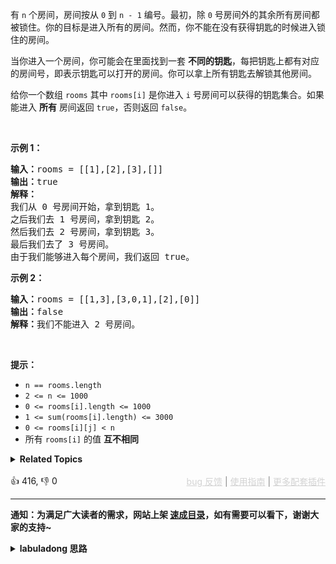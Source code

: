 <p>有 <code>n</code> 个房间，房间按从 <code>0</code> 到 <code>n - 1</code> 编号。最初，除 <code>0</code> 号房间外的其余所有房间都被锁住。你的目标是进入所有的房间。然而，你不能在没有获得钥匙的时候进入锁住的房间。</p>

<p>当你进入一个房间，你可能会在里面找到一套 <strong>不同的钥匙</strong>，每把钥匙上都有对应的房间号，即表示钥匙可以打开的房间。你可以拿上所有钥匙去解锁其他房间。</p>

<p>给你一个数组 <code>rooms</code> 其中 <code>rooms[i]</code> 是你进入 <code>i</code> 号房间可以获得的钥匙集合。如果能进入 <strong>所有</strong> 房间返回 <code>true</code>，否则返回 <code>false</code>。</p>

<p>&nbsp;</p>

<ol> 
</ol>

<p><strong>示例 1：</strong></p>

<pre>
<strong>输入：</strong>rooms = [[1],[2],[3],[]]
<strong>输出：</strong>true
<strong>解释：</strong>
我们从 0 号房间开始，拿到钥匙 1。
之后我们去 1 号房间，拿到钥匙 2。
然后我们去 2 号房间，拿到钥匙 3。
最后我们去了 3 号房间。
由于我们能够进入每个房间，我们返回 true。
</pre>

<p><strong>示例 2：</strong></p>

<pre>
<strong>输入：</strong>rooms = [[1,3],[3,0,1],[2],[0]]
<strong>输出：</strong>false
<strong>解释：</strong>我们不能进入 2 号房间。
</pre>

<p>&nbsp;</p>

<p><strong>提示：</strong></p>

<ul> 
 <li><code>n == rooms.length</code></li> 
 <li><code>2 &lt;= n &lt;= 1000</code></li> 
 <li><code>0 &lt;= rooms[i].length &lt;= 1000</code></li> 
 <li><code>1 &lt;= sum(rooms[i].length) &lt;= 3000</code></li> 
 <li><code>0 &lt;= rooms[i][j] &lt; n</code></li> 
 <li>所有 <code>rooms[i]</code> 的值 <strong>互不相同</strong></li> 
</ul>

<details><summary><strong>Related Topics</strong></summary>深度优先搜索 | 广度优先搜索 | 图</details><br>

<div>👍 416, 👎 0<span style='float: right;'><span style='color: gray;'><a href='https://github.com/labuladong/fucking-algorithm/issues' target='_blank' style='color: lightgray;text-decoration: underline;'>bug 反馈</a> | <a href='https://labuladong.online/algo/fname.html?fname=jb插件简介' target='_blank' style='color: lightgray;text-decoration: underline;'>使用指南</a> | <a href='https://labuladong.online/algo/' target='_blank' style='color: lightgray;text-decoration: underline;'>更多配套插件</a></span></span></div>

<div id="labuladong"><hr>

**通知：为满足广大读者的需求，网站上架 [速成目录](https://labuladong.online/algo/intro/quick-learning-plan/)，如有需要可以看下，谢谢大家的支持~**

<details><summary><strong>labuladong 思路</strong></summary>


<div id="labuladong_solution_zh">

## 基本思路

其实题目输入的就是一个 [邻接表](https://labuladong.online/algo/data-structure-basic/graph-basic/) 形式表示的图。

你心里那棵穷举树结构出来没有？如果没有的话，可以看一下可视化面板，BFS 和 DFS 的解法代码和可视化我都做了：

<hr /><details open hint-container details><summary style="font-size: medium"><strong>🍭🍭 算法可视化 🍭🍭</strong></summary><div id="data_keys-and-rooms"  category="leetcode" ></div><div class="resizable aspect-ratio-container" style="height: 100%;">
<div id="iframe_keys-and-rooms"></div></div>
</details><hr /><br />

<hr /><details open hint-container details><summary style="font-size: medium"><strong>👾👾 算法可视化 👾👾</strong></summary><div id="data_keys-and-rooms-dfs"  category="tutorial" ></div><div class="resizable aspect-ratio-container" style="height: 100%;">
<div id="iframe_keys-and-rooms-dfs"></div></div>
</details><hr /><br />

只要抽象出了穷举树，我们用 [DFS/BFS 算法](https://labuladong.online/algo/data-structure-basic/graph-traverse-basic/) 从节点 `0` 开始遍历这幅图就行了，看看是否所有的节点都被访问到了。

对于这道题的 BFS 解法我多说两句，因为本题只是问是否可以遍历完所有图，并没有问最短距离之类的问题，所以我选择了 [DFS/BFS 算法](https://labuladong.online/algo/data-structure-basic/graph-traverse-basic/) 中介绍的第一种最简单的 BFS 写法。

**详细题解**：
  - [【练习】BFS 经典习题 I](https://labuladong.online/algo/problem-set/bfs/)

</div>





<div id="solution">

## 解法代码



<div class="tab-panel"><div class="tab-nav">
<button data-tab-item="cpp" class="tab-nav-button btn " data-tab-group="default" onclick="switchTab(this)">cpp🤖</button>

<button data-tab-item="python" class="tab-nav-button btn " data-tab-group="default" onclick="switchTab(this)">python🤖</button>

<button data-tab-item="java" class="tab-nav-button btn active" data-tab-group="default" onclick="switchTab(this)">java🟢</button>

<button data-tab-item="go" class="tab-nav-button btn " data-tab-group="default" onclick="switchTab(this)">go🤖</button>

<button data-tab-item="javascript" class="tab-nav-button btn " data-tab-group="default" onclick="switchTab(this)">javascript🤖</button>
</div><div class="tab-content">
<div data-tab-item="cpp" class="tab-item " data-tab-group="default"><div class="highlight">

```cpp
// 注意：cpp 代码由 chatGPT🤖 根据我的 java 代码翻译。
// 本代码的正确性已通过力扣验证，如有疑问，可以对照 java 代码查看。

// DFS 解法
class Solution {
public:
    bool canVisitAllRooms(vector<vector<int>>& rooms) {
        int n = rooms.size();
        vector<bool> visited(n, false);
        dfs(rooms, 0, visited);
        for (bool v : visited) {
            if (!v) {
                return false;
            }
        }
        return true;
    }

    // 图的遍历框架
    void dfs(vector<vector<int>>& rooms, int room, vector<bool>& visited) {
        if (visited[room]) {
            return;
        }
        // 前序位置，标记房间已访问
        visited[room] = true;

        for (int nextRoom : rooms[room]) {
            dfs(rooms, nextRoom, visited);
        }
    }
};

// BFS 解法
class Solution2 {
public:
    bool canVisitAllRooms(vector<vector<int>>& rooms) {
        int n = rooms.size();
        // 记录访问过的房间
        vector<bool> visited(n, false);
        queue<int> queue;
        // 在队列中加入起点，启动 BFS
        queue.push(0);
        visited[0] = true;

        while (!queue.empty()) {
            int room = queue.front();
            queue.pop();
            for (int nextRoom : rooms[room]) {
                if (!visited[nextRoom]) {
                    visited[nextRoom] = true;
                    queue.push(nextRoom);
                }
            }
        }

        for (bool v : visited) {
            if (!v) {
                return false;
            }
        }
        return true;
    }
};
```

</div></div>

<div data-tab-item="python" class="tab-item " data-tab-group="default"><div class="highlight">

```python
# 注意：python 代码由 chatGPT🤖 根据我的 java 代码翻译。
# 本代码的正确性已通过力扣验证，如有疑问，可以对照 java 代码查看。

# DFS 解法
class Solution:
    def canVisitAllRooms(self, rooms: List[List[int]]) -> bool:
        n = len(rooms)
        visited = [False] * n
        self.dfs(rooms, 0, visited)
        for v in visited:
            if not v:
                return False
        return True

    # 图的遍历框架
    def dfs(self, rooms: List[List[int]], room: int, visited: List[bool]) -> None:
        if visited[room]:
            return
        # 前序位置，标记房间已访问
        visited[room] = True

        for nextRoom in rooms[room]:
            self.dfs(rooms, nextRoom, visited)

# BFS 解法
class Solution2:
    def canVisitAllRooms(self, rooms: List[List[int]]) -> bool:
        n = len(rooms)
        # 记录访问过的房间
        visited = [False] * n
        queue = collections.deque([0])
        # 在队列中加入起点，启动 BFS
        visited[0] = True

        while queue:
            room = queue.popleft()
            for nextRoom in rooms[room]:
                if not visited[nextRoom]:
                    visited[nextRoom] = True
                    queue.append(nextRoom)

        for v in visited:
            if not v:
                return False
        return True
```

</div></div>

<div data-tab-item="java" class="tab-item active" data-tab-group="default"><div class="highlight">

```java
// DFS 解法
class Solution {
    public boolean canVisitAllRooms(List<List<Integer>> rooms) {
        int n = rooms.size();
        boolean[] visited = new boolean[n];
        dfs(rooms, 0, visited);
        for (boolean v : visited) {
            if (!v) {
                return false;
            }
        }
        return true;
    }

    // 图的遍历框架
    void dfs(List<List<Integer>> rooms, int room, boolean[] visited) {
        if (visited[room]) {
            return;
        }
        // 前序位置，标记房间已访问
        visited[room] = true;

        for (int nextRoom : rooms.get(room)) {
            dfs(rooms, nextRoom, visited);
        }
    }
}

// BFS 解法
class Solution2 {
    public boolean canVisitAllRooms(List<List<Integer>> rooms) {
        int n = rooms.size();
        // 记录访问过的房间
        boolean[] visited = new boolean[n];
        Queue<Integer> queue = new LinkedList<>();
        // 在队列中加入起点，启动 BFS
        queue.offer(0);
        visited[0] = true;

        while (!queue.isEmpty()) {
            int room = queue.poll();
            for (int nextRoom : rooms.get(room)) {
                if (!visited[nextRoom]) {
                    visited[nextRoom] = true;
                    queue.offer(nextRoom);
                }
            }
        }

        for (boolean v : visited) {
            if (!v) {
                return false;
            }
        }
        return true;
    }
}
```

</div></div>

<div data-tab-item="go" class="tab-item " data-tab-group="default"><div class="highlight">

```go
// 注意：go 代码由 chatGPT🤖 根据我的 java 代码翻译。
// 本代码的正确性已通过力扣验证，如有疑问，可以对照 java 代码查看。

// DFS 解法
func canVisitAllRooms(rooms [][]int) bool {
    n := len(rooms)
    visited := make([]bool, n)
    dfs(rooms, 0, visited)
    for _, v := range visited {
        if !v {
            return false
        }
    }
    return true
}

// 图的遍历框架
func dfs(rooms [][]int, room int, visited []bool) {
    if visited[room] {
        return
    }
    // 前序位置，标记房间已访问
    visited[room] = true

    for _, nextRoom := range rooms[room] {
        dfs(rooms, nextRoom, visited)
    }
}

// BFS 解法
func canVisitAllRooms2(rooms [][]int) bool {
    n := len(rooms)
    // 记录访问过的房间
    visited := make([]bool, n)
    queue := []int{0}
    // 在队列中加入起点，启动 BFS
    visited[0] = true

    for len(queue) > 0 {
        room := queue[0]
        queue = queue[1:]
        for _, nextRoom := range rooms[room] {
            if !visited[nextRoom] {
                visited[nextRoom] = true
                queue = append(queue, nextRoom)
            }
        }
    }

    for _, v := range visited {
        if !v {
            return false
        }
    }
    return true
}
```

</div></div>

<div data-tab-item="javascript" class="tab-item " data-tab-group="default"><div class="highlight">

```javascript
// 注意：javascript 代码由 chatGPT🤖 根据我的 java 代码翻译。
// 本代码的正确性已通过力扣验证，如有疑问，可以对照 java 代码查看。

// DFS 解法
var canVisitAllRooms = function(rooms) {
    const n = rooms.length;
    const visited = new Array(n).fill(false);
    dfs(rooms, 0, visited);
    for (const v of visited) {
        if (!v) {
            return false;
        }
    }
    return true;
};

// 图的遍历框架
function dfs(rooms, room, visited) {
    if (visited[room]) {
        return;
    }
    // 前序位置，标记房间已访问
    visited[room] = true;

    for (const nextRoom of rooms[room]) {
        dfs(rooms, nextRoom, visited);
    }
}

// BFS 解法
var canVisitAllRooms = function(rooms) {
    const n = rooms.length;
    // 记录访问过的房间
    const visited = new Array(n).fill(false);
    const queue = [];
    // 在队列中加入起点，启动 BFS
    queue.push(0);
    visited[0] = true;

    while (queue.length > 0) {
        const room = queue.shift();
        for (const nextRoom of rooms[room]) {
            if (!visited[nextRoom]) {
                visited[nextRoom] = true;
                queue.push(nextRoom);
            }
        }
    }

    for (const v of visited) {
        if (!v) {
            return false;
        }
    }
    return true;
};
```

</div></div>
</div></div>

<hr /><details open hint-container details><summary style="font-size: medium"><strong>🌈🌈 算法可视化 🌈🌈</strong></summary><div id="data_keys-and-rooms"  category="leetcode" ></div><div class="resizable aspect-ratio-container" style="height: 100%;">
<div id="iframe_keys-and-rooms"></div></div>
</details><hr /><br />

</div>
</details>
</div>

